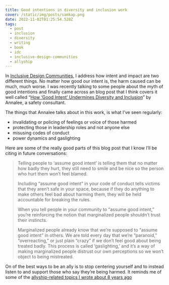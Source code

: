 ```yaml
---
title: Good intentions in diversity and inclusion work
cover: /static/img/posts/samkap.png
date: 2022-11-02T01:25:54.528Z
tags:
  - post
  - inclusion
  - diversity
  - writing
  - book
  - idc
  - inclusive-design-communities
  - allyship
---
```

I﻿n [Inclusive Design Communities](https://abookapart.com/products/inclusive-design-communities), I address how intent and impact are two different things. No matter how good our intent is, the harm caused can be much, much worse. I was recently talking to some people about the myth of good intentions and finally came across an blog post that I think covers it well called “[How ‘Good Intent’ Undermines Diversity and Inclusion](https://thebias.com/2017/09/26/how-good-intent-undermines-diversity-and-inclusion/)” by Annalee, a safety consultant. 

T﻿he things that Annalee talks about in this work, is what I’ve seen regularly:

* invalidating or policing of feelings or voice of those harmed
* p﻿rotecting those in leadership roles and not anyone else
* m﻿isusing codes of conduct
* p﻿ower dynamics and gaslighting

H﻿ere are some of the really good parts of this blog post that I know I’ll be citing in future conversations:

> Telling people to ‘assume good intent’ is telling them that no matter how badly they hurt, they still need to smile and be nice so the person who hurt them won’t feel blamed.
>
> Including “assume good intent” in your code of conduct tells victims that they aren’t safe in your space, because if they do anything to make others feel bad about harming them, they will be held accountable for breaking the rules.
>
> When you tell people in your community to “assume good intent,” you’re reinforcing the notion that marginalized people shouldn’t trust their instincts.
>
> Marginalized people already know that we’re supposed to “assume good intent” in others. We are told every day that we’re “paranoid,” “overreacting,” or just plain “crazy” if we don’t feel good about being treated badly. This process is called ‘gaslighting,’ and it’s a way of making marginalized people distrust our own perceptions so we won’t object to being mistreated.

O﻿n of the best ways to be an ally is to stop centering yourself and to instead listen to and support those who say they’re being harmed. It reminds me of some of the [allyship-related topics I wrote about 8 years ago](https://samkapila.com/2014/12/10/five-tips-on-how-to-be-an-ally-video/)